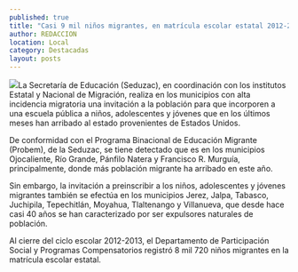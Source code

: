 ```yaml
---
published: true
title: "Casi 9 mil niños migrantes, en matrícula escolar estatal 2012-2013"
author: REDACCION
location: Local
category: Destacadas
layout: posts
---
```


![](http://i.imgur.com/efDabF6m.jpg)La Secretaría de Educación (Seduzac), en coordinación con los institutos Estatal y Nacional de Migración, realiza en los municipios con alta incidencia migratoria una invitación a la población para que incorporen a una escuela pública a niños, adolescentes y jóvenes que en los últimos meses han arribado al estado provenientes de Estados Unidos.

De conformidad con el Programa Binacional de Educación Migrante (Probem), de la Seduzac, se tiene detectado que es en los municipios Ojocaliente, Río Grande, Pánfilo Natera y Francisco R. Murguía, principalmente, donde más población migrante ha arribado en este año.

Sin embargo, la invitación a preinscribir a los niños, adolescentes y jóvenes migrantes también se efectúa en los municipios Jerez, Jalpa, Tabasco, Juchipila, Tepechitlán, Moyahua, Tlaltenango y Villanueva, que desde hace casi 40 años se han caracterizado por ser expulsores naturales de población.

Al cierre del ciclo escolar 2012-2013, el Departamento de Participación Social y Programas Compensatorios registró 8 mil 720 niños migrantes en la matrícula escolar estatal.

